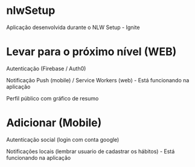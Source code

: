 # nlwSetup
Aplicação desenvolvida durante o NLW Setup - Ignite  

# Levar para o próximo nível (WEB)
Autenticação (Firebase / Auth0)

Notificação Push (mobile) / Service Workers (web) - Está funcionando na aplicação

Perfil público com gráfico de resumo

# Adicionar (Mobile)
Autenticação social (login com conta google)

Notificações locais (lembrar usuario de cadastrar os hábitos) - Está funcionando na aplicação


